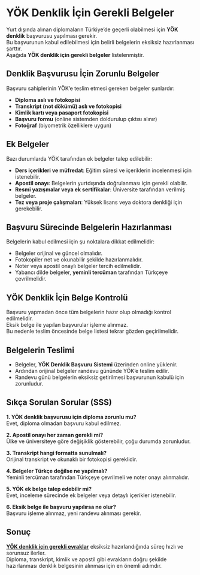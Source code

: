 # YÖK Denklik İçin Gerekli Belgeler

Yurt dışında alınan diplomaların Türkiye’de geçerli olabilmesi için **YÖK denklik** başvurusu yapılması gerekir.  
Bu başvurunun kabul edilebilmesi için belirli belgelerin eksiksiz hazırlanması şarttır.  
Aşağıda **YÖK denklik için gerekli belgeler** listelenmiştir.  

## Denklik Başvurusu İçin Zorunlu Belgeler

Başvuru sahiplerinin YÖK’e teslim etmesi gereken belgeler şunlardır:  
- **Diploma aslı ve fotokopisi**  
- **Transkript (not dökümü) aslı ve fotokopisi**  
- **Kimlik kartı veya pasaport fotokopisi**  
- **Başvuru formu** (online sistemden doldurulup çıktısı alınır)  
- **Fotoğraf** (biyometrik özelliklere uygun)  

## Ek Belgeler

Bazı durumlarda YÖK tarafından ek belgeler talep edilebilir:  
- **Ders içerikleri ve müfredat**: Eğitim süresi ve içeriklerin incelenmesi için istenebilir.  
- **Apostil onayı**: Belgelerin yurtdışında doğrulanması için gerekli olabilir.  
- **Resmi yazışmalar veya ek sertifikalar**: Üniversite tarafından verilmiş belgeler.  
- **Tez veya proje çalışmaları**: Yüksek lisans veya doktora denkliği için gerekebilir.  

## Başvuru Sürecinde Belgelerin Hazırlanması

Belgelerin kabul edilmesi için şu noktalara dikkat edilmelidir:  
- Belgeler orijinal ve güncel olmalıdır.  
- Fotokopiler net ve okunabilir şekilde hazırlanmalıdır.  
- Noter veya apostil onaylı belgeler tercih edilmelidir.  
- Yabancı dilde belgeler, **yeminli tercüman** tarafından Türkçeye çevrilmelidir.  

## YÖK Denklik İçin Belge Kontrolü

Başvuru yapmadan önce tüm belgelerin hazır olup olmadığı kontrol edilmelidir.  
Eksik belge ile yapılan başvurular işleme alınmaz.  
Bu nedenle teslim öncesinde belge listesi tekrar gözden geçirilmelidir.  

## Belgelerin Teslimi

- Belgeler, **YÖK Denklik Başvuru Sistemi** üzerinden online yüklenir.  
- Ardından orijinal belgeler randevu gününde YÖK’e teslim edilir.  
- Randevu günü belgelerin eksiksiz getirilmesi başvurunun kabulü için zorunludur.  

## Sıkça Sorulan Sorular (SSS)

**1. YÖK denklik başvurusu için diploma zorunlu mu?**  
Evet, diploma olmadan başvuru kabul edilmez.  

**2. Apostil onayı her zaman gerekli mi?**  
Ülke ve üniversiteye göre değişiklik gösterebilir, çoğu durumda zorunludur.  

**3. Transkript hangi formatta sunulmalı?**  
Orijinal transkript ve okunaklı bir fotokopisi gereklidir.  

**4. Belgeler Türkçe değilse ne yapılmalı?**  
Yeminli tercüman tarafından Türkçeye çevrilmeli ve noter onayı alınmalıdır.  

**5. YÖK ek belge talep edebilir mi?**  
Evet, inceleme sürecinde ek belgeler veya detaylı içerikler istenebilir.  

**6. Eksik belge ile başvuru yapılırsa ne olur?**  
Başvuru işleme alınmaz, yeni randevu alınması gerekir.  

## Sonuç

[**YÖK denklik için gerekli evraklar**](https://www.diplomadenklik.com/denklik-icin-gerekli-belgeler-yabanci/) eksiksiz hazırlandığında süreç hızlı ve sorunsuz ilerler.  
Diploma, transkript, kimlik ve apostil gibi evrakların doğru şekilde hazırlanması denklik belgesinin alınması için en önemli adımdır.  
